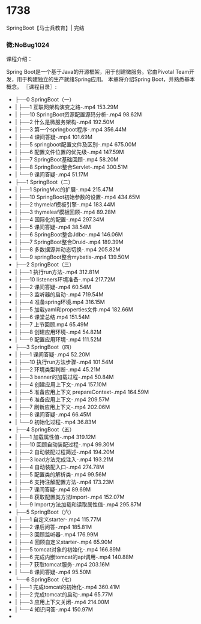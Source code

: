 # 1738
SpringBoot【马士兵教育】| 完结

### 微:NoBug1024 


课程介绍：

Spring Boot是一个基于Java的开源框架，用于创建微服务。它由Pivotal Team开发，用于构建独立的生产就绪Spring应用。 本章将介绍Spring Boot，并熟悉基本概念。
〖课程目录〗:

- ├──0 SpringBoot（一）  
- |   ├──1 互联网架构演变之路-.mp4  153.29M
- |   ├──10 SpringBoot资源配置源码分析-.mp4  98.62M
- |   ├──2 什么是微服务架构-.mp4  192.50M
- |   ├──3 第一个springboot程序-.mp4  356.44M
- |   ├──4 课间答疑-.mp4  101.69M
- |   ├──5 springboot配置文件及区别-.mp4  675.00M
- |   ├──6 配置文件位置的优先级-.mp4  147.59M
- |   ├──7 SpringBoot基础回顾-.mp4  58.20M
- |   ├──8 SpringBoot整合Servlet-.mp4  300.51M
- |   └──9 课间答疑-.mp4  51.17M
- ├──1 SpringBoot（二）  
- |   ├──1 SpringMvc的扩展-.mp4  215.47M
- |   ├──10 SpringBoot初始参数的设置-.mp4  434.65M
- |   ├──2 thymelaf模板引擎-.mp4  183.44M
- |   ├──3 thymeleaf模板回顾-.mp4  89.28M
- |   ├──4 国际化的配置-.mp4  297.34M
- |   ├──5 课间答疑-.mp4  38.54M
- |   ├──6 SpringBoot整合Jdbc-.mp4  146.06M
- |   ├──7 SpringBoot整合Druid-.mp4  189.39M
- |   ├──8 多数据源并动态切换-.mp4  205.82M
- |   └──9 springBoot整合mybatis-.mp4  139.50M
- ├──2 SpringBoot（三）  
- |   ├──1 执行run方法-.mp4  312.81M
- |   ├──10 listeners环境准备-.mp4  217.72M
- |   ├──2 课间答疑-.mp4  60.54M
- |   ├──3 监听器的启动-.mp4  719.54M
- |   ├──4 准备spring环境.mp4  316.15M
- |   ├──5 加载yaml和properties文件.mp4  182.66M
- |   ├──6 课堂总结.mp4  151.54M
- |   ├──7 上节回顾.mp4  65.49M
- |   ├──8 创建应用环境-.mp4  54.82M
- |   └──9 配置应用环境-.mp4  111.52M
- ├──3 SpringBoot（四）  
- |   ├──1 课间答疑-.mp4  52.20M
- |   ├──10 执行run方法步骤-.mp4  101.54M
- |   ├──2 环境类型判断-.mp4  45.21M
- |   ├──3 banner的加载过程-.mp4  50.84M
- |   ├──4 创建应用上下文-.mp4  157.10M
- |   ├──5 准备应用上下文 prepareContext-.mp4  164.59M
- |   ├──6 准备应用上下文-.mp4  209.57M
- |   ├──7 刷新应用上下文-.mp4  202.06M
- |   ├──8 课间答疑-.mp4  66.45M
- |   └──9 初始化过程-.mp4  36.83M
- ├──4 SpringBoot（五）  
- |   ├──1 加载属性值-.mp4  319.12M
- |   ├──10 回顾自动装配过程-.mp4  99.30M
- |   ├──2 自动装配过程简述-.mp4  194.20M
- |   ├──3 load方法完成注入-.mp4  193.21M
- |   ├──4 自动装配入口-.mp4  274.78M
- |   ├──5 配置类的解析类-.mp4  99.56M
- |   ├──6 支持注解配置方法-.mp4  173.23M
- |   ├──7 课间答疑-.mp4  89.69M
- |   ├──8 获取配置类方法Import-.mp4  152.07M
- |   └──9 Import方法加载和读取属性值-.mp4  295.87M
- ├──5 SpringBoot（六）  
- |   ├──1 自定义starter-.mp4  115.77M
- |   ├──2 课后问答-.mp4  185.81M
- |   ├──3 回顾监听器-.mp4  176.99M
- |   ├──4 回顾自定义starter-.mp4  65.90M
- |   ├──5 tomcat对象的初始化-.mp4  166.89M
- |   ├──6 完成内嵌tomcat的api调用-.mp4  140.88M
- |   ├──7 获取tomcat服务-.mp4  203.16M
- |   └──8 课间答疑-.mp4  95.50M
- └──6 SpringBoot（七）  
- |   ├──1 完成tomcat的初始化-.mp4  360.41M
- |   ├──2 完成tomcat的启动-.mp4  65.77M
- |   ├──3 应用上下文关闭-.mp4  214.00M
- |   └──4 知识问答-.mp4  150.97M
- 
